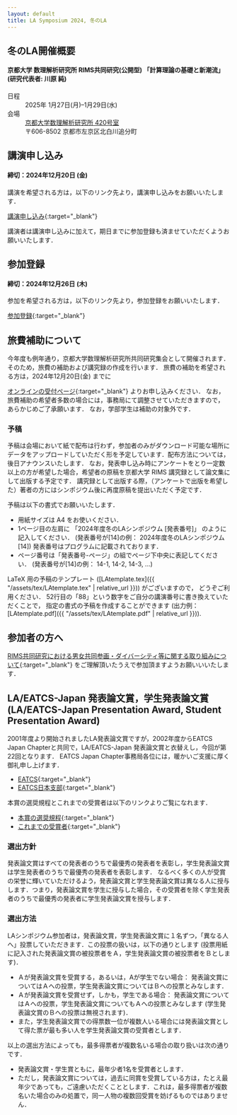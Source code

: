 ```yaml
---
layout: default
title: LA Symposium 2024, 冬のLA
---
```


冬のLA開催概要
--------
#### 京都大学 数理解析研究所 RIMS共同研究(公開型) 「計算理論の基礎と新潮流」 (研究代表者: 川原 純)
<dl>
  <dt>日程</dt>
  <dd>2025年 <time datetime="2025-01-27">1月27日(月)</time>–<time datetime="2025-01-29">1月29日(水)</time></dd>
  <dt>会場</dt>
  <dd><a href="https://www.kurims.kyoto-u.ac.jp/ja/access-01.html" target="_blank">京都大学数理解析研究所 420号室</a></dd>
  <dd>〒606-8502 京都市左京区北白川追分町</dd>
</dl>

<!--
[プログラム(HTML形式)](./winter_program.html) [プログラム(PDF形式)](./LA2023winter_program.pdf)
-->


講演申し込み
--------
#### 締切：2024年12月20日 (金)

講演を希望される方は，以下のリンク先より，講演申し込みをお願いいたします．

<!-- <del>講演申し込み</del> (締め切りました) -->
[講演申し込み](https://art.ist.hokudai.ac.jp/LA/kouen/){:target="_blank"}


講演者は講演申し込みに加えて，期日までに参加登録も済ませていただくようお願いいたします．

<!--
※ 今年度の冬のLAシンポジウムから，セッションの区分を「一般セッション」
と「学生セッション」ではなく，すべての講演者が「一般講演」と「ショート
トーク」から選択する形式に変更しました．これにより，一般と学生の区別なく，
講演時間が長め/短めのご希望に沿ってお選びいただけるようになりました．
-->

参加登録
--------
#### 締切：2024年12月26日 (木)

参加を希望される方は，以下のリンク先より，参加登録をお願いいたします．

<!-- <del>参加登録</del> (終了しました) -->
[参加登録](https://art.ist.hokudai.ac.jp/LA/sanka/){:target="_blank"}



旅費補助について
--------

今年度も例年通り，京都大学数理解析研究所共同研究集会として開催されます．
そのため，旅費の補助および講究録の作成を行います．
旅費の補助を希望される方は，2024年12月20日(金) までに
<!-- <del>オンラインの受付ページ</del> (締め切りました) -->
[オンラインの受付ページ](https://art.ist.hokudai.ac.jp/LA/ryohi/){:target="_blank"}
よりお申し込みください．
なお，旅費補助の希望者多数の場合には，事務局にて調整させていただきますので， あらかじめご了承願います． なお，学部学生は補助の対象外です．

<!--
講演者の方へ
--------
### 発表時間

* 一般講演：25分 (講演20分，質問5分)
* 学生セッション講演：15分 (講演12分，質問3分)
-->


### 予稿
予稿は会場において紙で配布は行わず，参加者のみがダウンロード可能な場所にデータをアップロードしていただく形を予定しています．配布方法については，後日アナウンスいたします．
なお，発表申し込み時にアンケートをとり一定数以上の方が希望した場合，希望者の原稿を京都大学 RIMS 講究録として論文集にして出版する予定です．
講究録として出版する際，（アンケートで出版を希望した）著者の方にはシンポジウム後に再度原稿を提出いただく予定です．
<!-- なお，例年どおり，同意いただける著者にはシンポジウム後に再度原稿を提出いただき，京都大学 RIMS 講究録として論文集にして出版する予定です．-->
<!-- （講究録は希望者が少なかったため今回は出版しません．）-->
予稿は以下の書式でお願いいたします．

* 用紙サイズは A4 をお使いください．
* 1ページ目の左肩に 「2024年度冬のLAシンポジウム [発表番号]」 のように記入してください． (発表番号が[14]の例： 2024年度冬のLAシンポジウム [14])
  発表番号はプログラムに記載されております．
* ページ番号は「発表番号-ページ」の組でページ下中央に表記してください． (発表番号が[14]の例： 14-1, 14-2, 14-3, ...)

LaTeX 用の予稿のテンプレート ([LAtemplate.tex]({{ "/assets/tex/LAtemplate.tex" | relative_url }})) がございますので， どうぞご利用ください．
52行目の「88」という数字をご自分の講演番号に書き換えていただくことで， 指定の書式の予稿を作成することができます (出力例：[LAtemplate.pdf]({{ "/assets/tex/LAtemplate.pdf" | relative_url }})).


参加者の方へ
--------
[RIMS共同研究における男女共同参画・ダイバーシティ等に関する取り組みについて](https://www.kurims.kyoto-u.ac.jp/kyoten/ja/gender_equality.html){:target="_blank"} をご理解頂いたうえで参加頂ますようお願いいいたします．

LA/EATCS-Japan 発表論文賞，学生発表論文賞 (LA/EATCS-Japan Presentation Award, Student Presentation Award)
--------

2001年度より開始されましたLA発表論文賞ですが，2002年度からEATCS Japan
Chapterと共同で，LA/EATCS-Japan 発表論文賞と衣替えし，今回が第22回となります． EATCS Japan
Chapter事務局各位には，暖かいご支援に厚く御礼申し上げます．


* [EATCS](http://www.eatcs.org/){:target="_blank"} 
* [EATCS日本支部](http://www.dais.is.tohoku.ac.jp/eatcs_japan/index-j.html){:target="_blank"} 

本賞の選奨規程とこれまでの受賞者は以下のリンクよりご覧になれます．

* [本賞の選奨規程](http://www.dais.is.tohoku.ac.jp/eatcs_japan/190205sensho.pdf){:target="_blank"} 
* [これまでの受賞者](http://www.dais.is.tohoku.ac.jp/eatcs_japan/award-j.html){:target="_blank"} 


<!--
### LA/EATCS-Japan 発表論文賞

今年度の受賞者は，○印の発表者です．おめでとうございます．

[24] マルチンゲール集中不等式に基づく合意モデルの解析
: ○ 清水 伸高 (東京工業大学), 白髪 丈晴 (中央大学)

### LA/EATCS-Japan 学生発表論文賞

今年度の受賞者は，◎印の発表者です．おめでとうございます．

[33S] 整面凸多面体の重なりを持たない辺展開図の数え上げ
: ◎ 塩田 拓海 (九州工業大学), 榎本 優大, 堀山 貴史 (北海道大学), 斎藤 寿樹 (九州工業大学)
-->


### 選出方針

発表論文賞はすべての発表者のうちで最優秀の発表者を表彰し，学生発表論文賞は学生発表者のうちで最優秀の発表者を表彰します．
なるべく多くの人が受賞の栄誉に輝いていただけるよう，発表論文賞と学生発表論文賞は異なる人に授与します．つまり，発表論文賞を学生に授与した場合，その受賞者を除く学生発表者のうちで最優秀の発表者に学生発表論文賞を授与します．

### 選出方法
LAシンポジウム参加者は，発表論文賞，学生発表論文賞に１名ずつ，「異なる人へ」投票していただきます．この投票の扱いは，以下の通りとします (投票用紙に記入された発表論文賞の被投票者をＡ，学生発表論文賞の被投票者をＢとします)．

* Ａが発表論文賞を受賞する，あるいは，Aが学生でない場合：
発表論文賞についてはＡへの投票，学生発表論文賞についてはＢへの投票とみなします．
* Ａが発表論文賞を受賞せず，しかも，学生である場合：
発表論文賞についてはＡへの投票，学生発表論文賞についてもＡへの投票とみなします (学生発表論文賞のＢへの投票は無視されます)．
* また，学生発表論文賞での得票数一位が複数人いる場合には発表論文賞として得た票が最も多い人を学生発表論文賞の受賞者とします．

以上の選出方法によっても，最多得票者が複数名いる場合の取り扱いは次の通りです．

* 発表論文賞・学生賞ともに，最年少者1名を受賞者とします．
* ただし，発表論文賞については，過去に同賞を受賞している方は，たとえ最年少であっても，ご遠慮いただくこととします．これは，最多得票者が複数名いた場合のみの処置で，同一人物の複数回受賞を妨げるものではありません．
